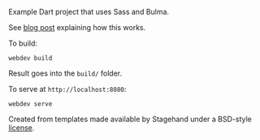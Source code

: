 Example Dart project that uses Sass and Bulma. 

See [blog post](https://sites.google.com/a/athaydes.com/renato-athaydes/posts/usingsassandbulmaindartwebprojects#TOC-Using-all-of-Bulma)
explaining how this works.

To build:

```
webdev build
```

Result goes into the `build/` folder.

To serve at `http://localhost:8080`:

```
webdev serve
```

Created from templates made available by Stagehand under a BSD-style
[license](https://github.com/dart-lang/stagehand/blob/master/LICENSE).
